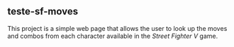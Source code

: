 ## teste-sf-moves

This project is a simple web page that allows the user to
look up the moves and combos from each character available in the
*Street Fighter V* game.
